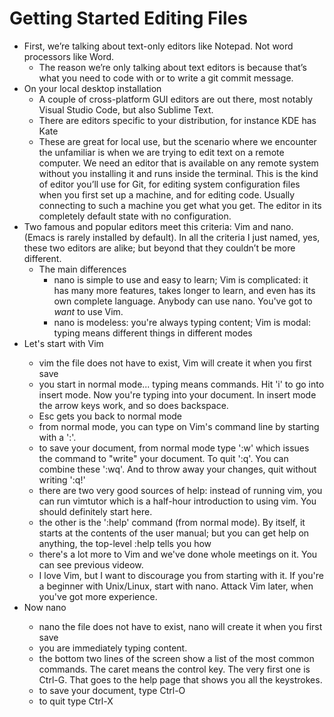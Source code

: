 # Getting Started Editing Files

* First, we’re talking about text-only editors like Notepad. Not word processors like Word. 
	* The reason we’re only talking about text editors is because that’s what you need to code with or to write a git commit message.
* On your local desktop installation
	* A couple of cross-platform GUI editors are out there, most notably Visual Studio Code, but also Sublime Text.
	* There are editors specific to your distribution, for instance KDE has Kate
	* These are great for local use, but the scenario where we encounter the unfamiliar is when we are trying to edit text on a remote computer.  We need an editor that is available on any remote system without you installing it and runs inside the terminal. This is the kind of editor you’ll use for Git, for editing system configuration files when you first set up a machine, and for editing code.  Usually connecting to such a machine you get what you get.  The editor in its completely default state with no configuration.
* Two famous and popular editors meet this criteria: Vim and nano. (Emacs is rarely installed by default). In all the criteria I just named, yes, these two editors are alike; but beyond that they couldn’t be more different.
	* The main differences
		* nano is simple to use and easy to learn; Vim is complicated: it has many more features, takes longer to learn, and even has its own complete language.  Anybody can use nano.  You've got to _want_ to use Vim.
		* nano is modeless: you're always typing content; Vim is modal: typing means different things in different modes
* Let's start with Vim <live demo here>
	* vim <filename>     the file does not have to exist, Vim will create it when you first save
	* you start in normal mode... typing means commands.  Hit 'i' to go into insert mode.  Now you're typing into your document.  In insert mode the arrow keys work, and so does backspace.
	* Esc gets you back to normal mode
	* from normal mode, you can type on Vim's command line by starting with a ':'.
	* to save your document, from normal mode type ':w' which issues the command to "write" your document.  To quit ':q'.  You can combine these ':wq'.  And to throw away your changes, quit without writing ':q!'
	* there are two very good sources of help: instead of running vim, you can run vimtutor which is a half-hour introduction to using vim.  You should definitely start here.
	* the other is the ':help' command (from normal mode).  By itself, it starts at the contents of the user manual; but you can get help on anything, the top-level :help tells you how
	* there's a lot more to Vim and we've done whole meetings on it.  You can see previous videow.
	* I love Vim, but I want to discourage you from starting with it.  If you're a beginner with Unix/Linux, start with nano.  Attack Vim later, when you've got more experience.
* Now nano <live demo here>
	* nano <filename>    the file does not have to exist, nano will create it when you first save
	* you are immediately typing content.
	* the bottom two lines of the screen show a list of the most common commands.  The caret means the control key.  The very first one is Ctrl-G.  That goes to the help page that shows you all the keystrokes.
	* to save your document, type Ctrl-O
	* to quit type Ctrl-X